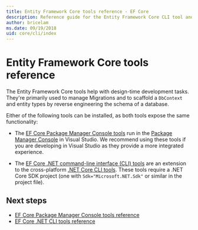 ```yaml
---
title: Entity Framework Core tools reference - EF Core
description: Reference guide for the Entity Framework Core CLI tool and the Visual Studio Package Manager Console
author: bricelam
ms.date: 09/19/2018
uid: core/cli/index
---
```


# Entity Framework Core tools reference

The Entity Framework Core tools help with design-time development tasks. They're primarily used to manage Migrations and to scaffold a `DbContext` and entity types by reverse engineering the schema of a database.

Either of the following tools can be installed, as both tools expose the same functionality:

* The [EF Core Package Manager Console tools](xref:core/cli/powershell) run in the [Package Manager Console](/nuget/tools/package-manager-console) in Visual Studio. We recommend using these tools if you are developing in Visual Studio as they provide a more integrated experience.

* The [EF Core .NET command-line interface (CLI) tools](xref:core/cli/dotnet) are an extension to the cross-platform [.NET Core CLI tools](/dotnet/core/tools/). These tools require a .NET Core SDK project (one with `Sdk="Microsoft.NET.Sdk"` or similar in the project file).

## Next steps

* [EF Core Package Manager Console tools reference](xref:core/cli/powershell)
* [EF Core .NET CLI tools reference](xref:core/cli/dotnet)
